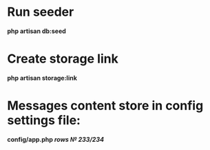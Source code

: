 # Run seeder

**php artisan db:seed**

# Create storage link

**php artisan storage:link**

# Messages content store in config settings file:

**config/app.php _rows № 233/234_**